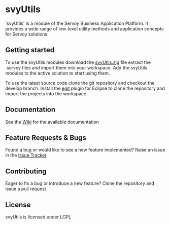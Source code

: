 svyUtils
========
'svyUtils' is a module of the Servoy Business Application Platform. It provides a wide range of low-level utility methods and application concepts for Servoy solutions

Getting started
-------------
To use the svyUtils modules download the [svyUtils.zip](https://github.com/Servoy/svyUtils/releases) file extract the .servoy files and import them into your workspace. Add the svyUtils modules to the active solution to start using them.

To use the latest source code clone the git repository and checkout the develop branch. Install the [egit](http://www.eclipse.org/egit/download/) plugin for Eclipse to clone the repository and import the projects into the workspace.


Documentation
-------------
See the [Wiki](https://github.com/Servoy/svyUtils/wiki) for the available documentation


Feature Requests & Bugs
-----------------------
Found a bug or would like to see a new feature implemented? Raise an issue in the [Issue Tracker](https://github.com/Servoy/svyUtils/issues)


Contributing
-------------
Eager to fix a bug or introduce a new feature? Clone the repository and issue a pull request


License
-------
svyUtils is licensed under LGPL

